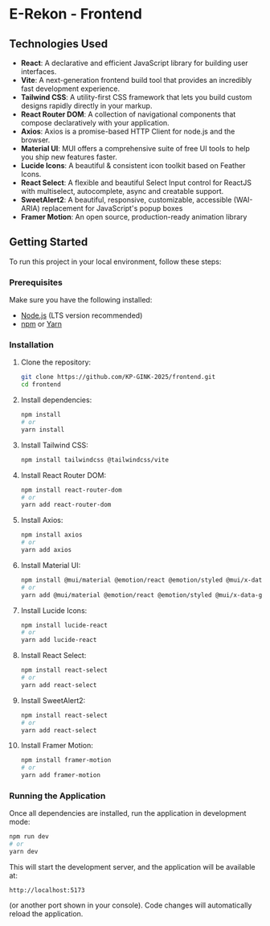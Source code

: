 # E-Rekon - Frontend

## Technologies Used

- **React**: A declarative and efficient JavaScript library for building user interfaces.
- **Vite**: A next-generation frontend build tool that provides an incredibly fast development experience.
- **Tailwind CSS**: A utility-first CSS framework that lets you build custom designs rapidly directly in your markup.
- **React Router DOM**: A collection of navigational components that compose declaratively with your application.
- **Axios**: Axios is a promise-based HTTP Client for node.js and the browser.
- **Material UI**: MUI offers a comprehensive suite of free UI tools to help you ship new features faster.
- **Lucide Icons**: A beautiful & consistent icon toolkit based on Feather Icons.
- **React Select**: A flexible and beautiful Select Input control for ReactJS with multiselect, autocomplete, async and creatable support.
- **SweetAlert2**: A beautiful, responsive, customizable, accessible (WAI-ARIA) replacement for JavaScript's popup boxes
- **Framer Motion**: An open source, production-ready animation library

## Getting Started

To run this project in your local environment, follow these steps:

### Prerequisites

Make sure you have the following installed:

- [Node.js](https://nodejs.org/) (LTS version recommended)
- [npm](https://www.npmjs.com/) or [Yarn](https://yarnpkg.com/)

### Installation

1. Clone the repository:

   ```bash
   git clone https://github.com/KP-GINK-2025/frontend.git
   cd frontend
   ```

2. Install dependencies:

   ```bash
   npm install
   # or
   yarn install
   ```

3. Install Tailwind CSS:

   ```bash
   npm install tailwindcss @tailwindcss/vite
   ```

4. Install React Router DOM:

   ```bash
   npm install react-router-dom
   # or
   yarn add react-router-dom
   ```

5. Install Axios:

   ```bash
   npm install axios
   # or
   yarn add axios
   ```

6. Install Material UI:

   ```bash
   npm install @mui/material @emotion/react @emotion/styled @mui/x-data-grid
   # or
   yarn add @mui/material @emotion/react @emotion/styled @mui/x-data-grid
   ```

7. Install Lucide Icons:

   ```bash
   npm install lucide-react
   # or
   yarn add lucide-react
   ```

8. Install React Select:

   ```bash
   npm install react-select
   # or
   yarn add react-select
   ```

9. Install SweetAlert2:

   ```bash
   npm install react-select
   # or
   yarn add react-select
   ```

10. Install Framer Motion:

    ```bash
    npm install framer-motion
    # or
    yarn add framer-motion
    ```

### Running the Application

Once all dependencies are installed, run the application in development mode:

```bash
npm run dev
# or
yarn dev
```

This will start the development server, and the application will be available at:

```
http://localhost:5173
```

(or another port shown in your console). Code changes will automatically reload the application.
